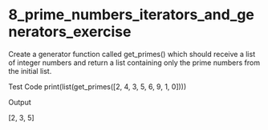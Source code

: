 # 8_prime_numbers_iterators_and_generators_exercise
Create a generator function called get_primes() which should receive a list of integer numbers and return a list containing only the prime numbers from the initial list.

Test Code
print(list(get_primes([2, 4, 3, 5, 6, 9, 1, 0])))

Output

[2, 3, 5]
